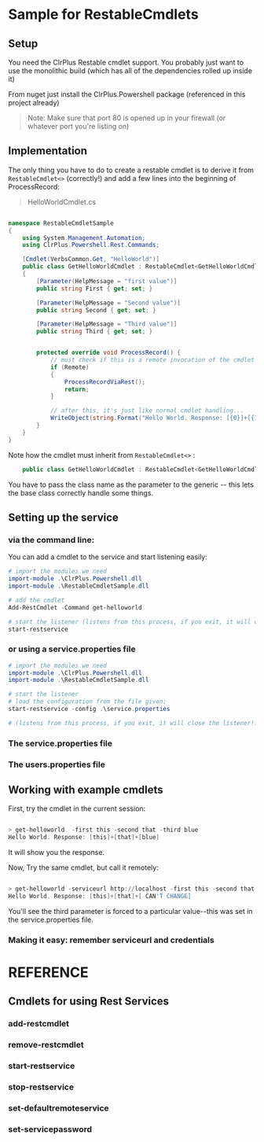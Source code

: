 ﻿# Sample for RestableCmdlets

## Setup 
You need the ClrPlus Restable cmdlet support. You probably just want to use the
monolithic build (which has all of the dependencies rolled up inside it)

From nuget just install the ClrPlus.Powershell package (referenced in this project already)

> Note: Make sure that port 80 is opened up in your firewall (or whatever port you're listing on)

## Implementation

The only thing you have to do to create a restable cmdlet is to derive it from `RestableCmdlet<>` (correctly!) and add a few lines into the beginning of ProcessRecord:

> HelloWorldCmdlet.cs 
``` csharp

namespace RestableCmdletSample
{
    using System.Management.Automation;
    using ClrPlus.Powershell.Rest.Commands;

    [Cmdlet(VerbsCommon.Get, "HelloWorld")]
    public class GetHelloWorldCmdlet : RestableCmdlet<GetHelloWorldCmdlet>
    {
        [Parameter(HelpMessage = "first value")]
        public string First { get; set; }

        [Parameter(HelpMessage = "Second value")]
        public string Second { get; set; }

        [Parameter(HelpMessage = "Third value")]
        public string Third { get; set; }


        protected override void ProcessRecord() {
            // must check if this is a remote invocation of the cmdlet
            if (Remote)
            {
                ProcessRecordViaRest();
                return;
            }

            // after this, it's just like normal cmdlet handling...
            WriteObject(string.Format("Hello World. Response: [{0}]+[{1}]+[{2}]", First , Second , Third));
        }
    }
}

```

Note how the cmdlet must inherit from `RestableCmdlet<>` : 

``` csharp
	public class GetHelloWorldCmdlet : RestableCmdlet<GetHelloWorldCmdlet>	
```

You have to pass the class name as the parameter to the generic -- this lets the base class correctly handle some things.

## Setting up the service 

### via the command line:

You can add a cmdlet to the service and start listening easily:

``` powershell
# import the modules we need
import-module .\ClrPlus.Powershell.dll
import-module .\RestableCmdletSample.dll

# add the cmdlet 
Add-RestCmdlet -Command get-helloworld

# start the listener (listens from this process, if you exit, it will close the listener!)
start-restservice 

```

### or using a service.properties file
``` powershell
# import the modules we need
import-module .\ClrPlus.Powershell.dll
import-module .\RestableCmdletSample.dll

# start the listener 
# load the configuration from the file given:
start-restservice -config .\service.properties

# (listens from this process, if you exit, it will close the listener!)
```



### The service.properties file


### The users.properties file


## Working with example cmdlets
First, try the cmdlet in the current session:

``` powershell 

> get-helloworld  -first this -second that -third blue
Hello World. Response: [this]+[that]+[blue]

```


It will show you the response.

Now, Try the same cmdlet, but call it remotely:

``` powershell 

> get-helloworld -serviceurl http://localhost -first this -second that -third blue
Hello World. Response: [this]+[that]+[ CAN'T CHANGE]

```

You'll see the third parameter is forced to a particular value--this was set in the service.properties file.

### Making it easy: remember serviceurl and credentials 

# REFERENCE

## Cmdlets for using Rest Services

### add-restcmdlet
### remove-restcmdlet

### start-restservice
### stop-restservice

### set-defaultremoteservice

### set-servicepassword 



